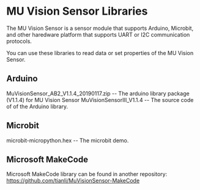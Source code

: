 # MU Vision Sensor Libraries

The MU Vision Sensor is a sensor module that supports Arduino, Microbit, and other haredware platform that supports UART or I2C communication protocols.

You can use these libraries to read data or set properties of the MU Vision Sensor.

## Arduino


MuVisionSensor_AB2_V1.1.4_20190117.zip -- The arduino library package (V1.1.4) for MU Vision Sensor
MuVisionSensorIII_V1.1.4 -- The source code of of the Arduino library.

## Microbit

microbit-micropython.hex  -- The microbit demo.

## Microsoft MakeCode
Microsoft MakeCode library can be found in another repository: 
    https://github.com/tianli/MuVisionSensor-MakeCode
